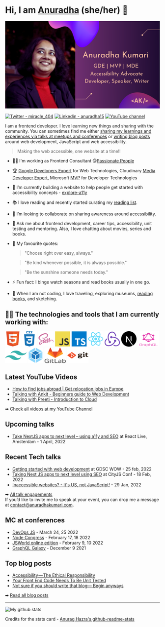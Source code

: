 # Hi, I am [Anuradha](https://anuradhakumari.com/) (she/her) 👋

![Anuradha Kumari - GDE, MDE, accessibility advocate](https://github.com/anuk79/anuradhakumari/blob/main/public/og.png)

[<img height="30" alt="Twitter - miracle_404" src="https://img.shields.io/badge/twitter-%231DA1F2.svg?&style=for-the-badge&logo=twitter&logoColor=white" />][Twitter] 
[<img height="30" alt="Linkedin - anuradha15" src="https://img.shields.io/badge/linkedin-blue.svg?&style=for-the-badge&logo=linkedin&logoColor=white" />][LinkedIn]
[<img height="30" alt="YouTube channel" src = "https://img.shields.io/badge/Youtube-%23E4405F.svg?&style=for-the-badge&logo=Youtube&logoColor=white">][Youtube]


I am a frontend developer. I love learning new things and sharing with the community. You can sometimes find me either [sharing my learnings and experiences via talks at meetups and conferences](https://anuradhakumari.com/talks/) or [writing blog posts](https://www.anuradhakumari.com/blog) around web development, JavaScript and web accessibility.

> Making the web accessible, one website at a time!!

- 👩‍💻 I'm working as Frontend Consultant @[Passionate People](https://passionatepeople.io/)
- 🏆 [Google Developers Expert](https://developers.google.com/community/experts/directory/profile/profile-anuradha-kumari) for Web Technologies, Cloudinary [Media Developer Expert](https://cloudinary.com/mde), Microsoft [MVP](https://mvp.microsoft.com/en-us/PublicProfile/5004678?fullName=Anuradha%20Kumari) for Developer Technologies
- 🔭 I’m currently building a website to help people get started with accessibility concepts - [explore-a11y](https://explore-a11y.netlify.app/)
- 📚 I love reading and recently started curating my [reading list](https://www.anuradhakumari.com/reading-list). 
- 🤝 I’m looking to collaborate on sharing awareness around accessibility.
- 💬 Ask me about frontend development, career tips, accessibility, unit testing and mentoring. Also, I love chatting about movies, series and books.
- 💬 My favourite quotes: 
    > "Choose right over easy, always."

    > "Be kind whenever possible, it is always possible."

    > "Be the sunshine someone needs today." 
- ⚡ Fun fact: I binge watch seasons and read books usually in one go. 
- 💖 When I am not coding, I love traveling, exploring museums, [reading books](https://www.goodreads.com/user/show/105616872-anuradha-kumari), and sketching. 



## 👩‍💻 The technologies and tools that I am currently working with:

<img src="https://github.com/devicons/devicon/blob/master/icons/html5/html5-original.svg" alt="HTML5" title="HTML5" width="50" height="50"/> <img src="https://github.com/devicons/devicon/blob/master/icons/css3/css3-plain-wordmark.svg" alt="CSS3" title="CSS3" width="50" height="50"/> <img src="https://github.com/devicons/devicon/blob/master/icons/sass/sass-original.svg" alt="SASS" title="SASS" width="50" height="50"/> <img src="https://github.com/devicons/devicon/blob/master/icons/javascript/javascript-original.svg" alt="JavaScript" title="JavaScript" width="50" height="50"/> <img src="https://github.com/devicons/devicon/blob/master/icons/typescript/typescript-original.svg" alt="TypeScript" title="TypeScript" width="50" height="50"/> <img src="https://github.com/devicons/devicon/blob/master/icons/react/react-original.svg" alt="React" title="React" width="50" height="50"/> <img src="https://github.com/devicons/devicon/blob/master/icons/redux/redux-original.svg" alt="Redux" title="Redux" width="50" height="50"/> <img src="https://github.com/devicons/devicon/blob/master/icons/nextjs/nextjs-original.svg" alt="NextJS" title="NextJS" width="50" height="50"/>
<img src="https://github.com/devicons/devicon/blob/master/icons/graphql/graphql-plain-wordmark.svg" alt="GraphQL" title="GraphQL" width="70" height="50"/>
<img src="https://github.com/devicons/devicon/blob/master/icons/tailwindcss/tailwindcss-plain.svg" alt="Tailwind Css" title="TailwindCss" width="70" height="50"/>
<img src="https://github.com/devicons/devicon/blob/master/icons/webpack/webpack-original.svg" alt="Webpack" title="Webpack" width="50" height="50"/>
<img src="https://github.com/devicons/devicon/blob/master/icons/gitlab/gitlab-original-wordmark.svg" alt="GitLab" title="GitLab" width="70" height="50"/>
<img src="https://github.com/devicons/devicon/blob/master/icons/git/git-original-wordmark.svg" alt="Git" title="Git" width="70" height="50"/>


## Latest YouTube Videos
- [How to find jobs abroad | Get relocation jobs in Europe](https://youtu.be/GpfWMpdE87w)
- [Talking with Ankit - Beginners guide to Web Development](https://youtu.be/iKiTGRz_8CM)
- [Talking with Preeti - Introduction to Cloud](https://youtu.be/HF6zvd4xm_w)

➡ [Check all videos at my YouTube Channel](https://www.youtube.com/channel/UCzv8q9-tSIQuTDzgB1BgXMQ)

## Upcoming talks
- [Take NextJS apps to next level – using a11y and SEO](https://www.reactlive.nl/) at React Live, Amsterdam - 1 April, 2022


## Recent Tech talks
- [Getting started with web development](https://twitter.com/gdscwow/status/1494295688930156545) at GDSC WOW - 25 feb, 2022
- [Taking Next JS apps to next level using SEO](https://india.cityjsconf.org/) at CityJS Conf - 18 Feb, 2022
- [Inaccessible websites? - It's US, not JavaScript!](https://twitter.com/DevFest_UKI/status/1458830645204029440) - 29 Jan, 2022


➡ [All talk engagements](https://www.anuradhakumari.com/talks)
<br />
If you’d like to invite me to speak at your event, you can drop me a message at <a href="mailto:contact@anuradhakumari.com">contact@anuradhakumari.com</a>.

## MC at conferences
- [DevOps JS](https://devopsjsconf.com/) - March 24, 25 2022
- [Node Congress](https://nodecongress.com/) - February 17, 18 2022
- [JSWorld online edition](https://jsworldconference.com/home) - February 9, 10 2022
- [GraphQL Galaxy](https://graphqlgalaxy.com/) - December 9 2021

## Top blog posts

<!-- BLOG-POST-LIST:START -->
- [Accessibility — The Ethical Responsibility](https://anu.hashnode.dev/accessibility-the-ethical-responsibility)
- [Your Front End Code Needs To Be Unit Tested](https://javascript.plainenglish.io/your-front-end-code-needs-to-be-unit-tested-f998b016c448)
- [Not sure if you should write that blog— Begin anyways](https://anuradhak.medium.com/not-sure-if-you-should-write-that-blog-begin-anyways-d35aac370b64)
<!-- BLOG-POST-LIST:END -->

➡ [Read all blog posts](https://www.anuradhakumari.com/blog)

<!--
![Twitter URL](https://img.shields.io/twitter/url?label=connect%20on%20twitter&style=social&url=https%3A%2F%2Ftwitter.com%2Fmiracle_404)
![YouTube Channel Subscribers](https://img.shields.io/youtube/channel/subscribers/UCzv8q9-tSIQuTDzgB1BgXMQ?label=Youtube%20channel&style=social)
-->
---

![My github stats](https://github-readme-stats.vercel.app/api?username=anuk79&show_icons=true&include_all_commits=true&theme=radical)

Credits for the stats card - [Anurag Hazra's github-readme-stats](https://github.com/anuraghazra/github-readme-stats)


[twitter]: https://twitter.com/miracle_404
[linkedin]: https://www.linkedin.com/in/anuradha15/
[youtube]: https://youtube.com/channel/UCzv8q9-tSIQuTDzgB1BgXMQ
[bmc]: https://www.buymeacoffee.com/anuradhak


